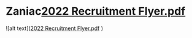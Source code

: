 # Zaniac[2022 Recruitment Flyer.pdf](https://github.com/AlexLecusay/Zaniac/files/8411726/2022.Recruitment.Flyer.pdf)
![alt text]([2022 Recruitment Flyer.pdf](https://github.com/AlexLecusay/Zaniac/files/8411734/2022.Recruitment.Flyer.pdf)
)
